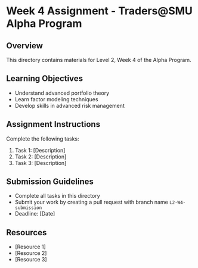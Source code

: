 # Week 4 Assignment - Traders@SMU Alpha Program

## Overview

This directory contains materials for Level 2, Week 4 of the Alpha Program.

## Learning Objectives

- Understand advanced portfolio theory
- Learn factor modeling techniques
- Develop skills in advanced risk management

## Assignment Instructions

Complete the following tasks:

1. Task 1: [Description]
2. Task 2: [Description]
3. Task 3: [Description]

## Submission Guidelines

- Complete all tasks in this directory
- Submit your work by creating a pull request with branch name `L2-W4-submission`
- Deadline: [Date]

## Resources

- [Resource 1]
- [Resource 2]
- [Resource 3] 